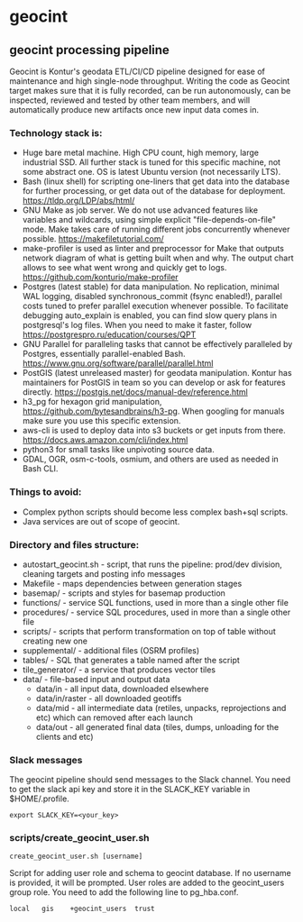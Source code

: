 # geocint

## geocint processing pipeline

Geocint is Kontur's geodata ETL/CI/CD pipeline designed for ease of maintenance and high single-node throughput.
Writing the code as Geocint target makes sure that it is fully recorded, can be run autonomously, can be inspected,
reviewed and tested by other team members, and will automatically produce new artifacts once new input data comes in.

### Technology stack is:
 - Huge bare metal machine. High CPU count, high memory, large industrial SSD. All further stack is tuned for this
 specific machine, not some abstract one. OS is latest Ubuntu version (not necessarily LTS).
 - Bash (linux shell) for scripting one-liners that get data into the database for further processing, or get data out
 of the database for deployment. https://tldp.org/LDP/abs/html/
 - GNU Make as job server. We do not use advanced features like variables and wildcards, using simple explicit
 "file-depends-on-file" mode. Make takes care of running different jobs concurrently whenever possible.
 https://makefiletutorial.com/
 - make-profiler is used as linter and preprocessor for Make that outputs network diagram of what is getting built when
 and why. The output chart allows to see what went wrong and quickly get to logs.
 https://github.com/konturio/make-profiler
 - Postgres (latest stable) for data manipulation. No replication, minimal WAL logging, disabled synchronous_commit
 (fsync enabled!), parallel costs tuned to prefer parallel execution whenever possible. To facilitate debugging
 auto_explain is enabled, you can find slow query plans in postgresql's log files. When you need to make it faster,
 follow https://postgrespro.ru/education/courses/QPT
 - GNU Parallel for paralleling tasks that cannot be effectively paralleled by Postgres, essentially parallel-enabled
 Bash. https://www.gnu.org/software/parallel/parallel.html
 - PostGIS (latest unreleased master) for geodata manipulation. Kontur has maintainers for PostGIS in team so you can
 develop or ask for features directly. https://postgis.net/docs/manual-dev/reference.html
 - h3_pg for hexagon grid manipulation, https://github.com/bytesandbrains/h3-pg. When googling for manuals make sure
 you use this specific extension.
 - aws-cli is used to deploy data into s3 buckets or get inputs from there. https://docs.aws.amazon.com/cli/index.html
 - python3 for small tasks like unpivoting source data.
 - GDAL, OGR, osm-c-tools, osmium, and others are used as needed in Bash CLI.

### Things to avoid:
 - Complex python scripts should become less complex bash+sql scripts.
 - Java services are out of scope of geocint.

### Directory and files structure:
 - autostart_geocint.sh - script, that runs the pipeline: prod/dev division, cleaning targets and posting info messages
 - Makefile - maps dependencies between generation stages
 - basemap/ - scripts and styles for basemap production
 - functions/ - service SQL functions, used in more than a single other file
 - procedures/ - service SQL procedures, used in more than a single other file
 - scripts/ - scripts that perform transformation on top of table without creating new one
 - supplemental/ - additional files (OSRM profiles)
 - tables/ - SQL that generates a table named after the script
 - tile_generator/ - a service that produces vector tiles
 - data/ - file-based input and output data
   - data/in - all input data, downloaded elsewhere
   - data/in/raster - all downloaded geotiffs
   - data/mid - all intermediate data (retiles, unpacks, reprojections and etc) which can removed after each launch
   - data/out - all generated final data (tiles, dumps, unloading for the clients and etc)

### Slack messages
The geocint pipeline should send messages to the Slack channel. You need to get the slack api key and store it in the SLACK_KEY variable in $HOME/.profile.
```shell
export SLACK_KEY=<your_key>
```

### scripts/create_geocint_user.sh

`create_geocint_user.sh [username]`

Script for adding user role and schema to geocint database.
If no username is provided, it will be prompted.
User roles are added to the geocint_users group role. You need to add
the following line to pg_hba.conf.

`local   gis    +geocint_users  trust`
